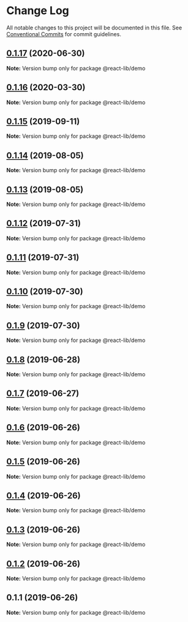 # Change Log

All notable changes to this project will be documented in this file.
See [Conventional Commits](https://conventionalcommits.org) for commit guidelines.

## [0.1.17](https://github.com/sharingapples/react-lib/compare/@react-lib/demo@0.1.16...@react-lib/demo@0.1.17) (2020-06-30)

**Note:** Version bump only for package @react-lib/demo





## [0.1.16](https://github.com/sharingapples/react-lib/compare/@react-lib/demo@0.1.15...@react-lib/demo@0.1.16) (2020-03-30)

**Note:** Version bump only for package @react-lib/demo





## [0.1.15](https://github.com/sharingapples/react-lib/compare/@react-lib/demo@0.1.14...@react-lib/demo@0.1.15) (2019-09-11)

**Note:** Version bump only for package @react-lib/demo





## [0.1.14](https://github.com/sharingapples/react-lib/compare/@react-lib/demo@0.1.13...@react-lib/demo@0.1.14) (2019-08-05)

**Note:** Version bump only for package @react-lib/demo





## [0.1.13](https://github.com/sharingapples/react-lib/compare/@react-lib/demo@0.1.12...@react-lib/demo@0.1.13) (2019-08-05)

**Note:** Version bump only for package @react-lib/demo





## [0.1.12](https://github.com/sharingapples/react-lib/compare/@react-lib/demo@0.1.11...@react-lib/demo@0.1.12) (2019-07-31)

**Note:** Version bump only for package @react-lib/demo





## [0.1.11](https://github.com/sharingapples/react-lib/compare/@react-lib/demo@0.1.10...@react-lib/demo@0.1.11) (2019-07-31)

**Note:** Version bump only for package @react-lib/demo





## [0.1.10](https://github.com/sharingapples/react-lib/compare/@react-lib/demo@0.1.9...@react-lib/demo@0.1.10) (2019-07-30)

**Note:** Version bump only for package @react-lib/demo





## [0.1.9](https://github.com/sharingapples/react-lib/compare/@react-lib/demo@0.1.8...@react-lib/demo@0.1.9) (2019-07-30)

**Note:** Version bump only for package @react-lib/demo





## [0.1.8](https://github.com/sharingapples/react-lib/compare/@react-lib/demo@0.1.7...@react-lib/demo@0.1.8) (2019-06-28)

**Note:** Version bump only for package @react-lib/demo





## [0.1.7](https://github.com/sharingapples/react-lib/compare/@react-lib/demo@0.1.6...@react-lib/demo@0.1.7) (2019-06-27)

**Note:** Version bump only for package @react-lib/demo





## [0.1.6](https://github.com/sharingapples/react-lib/compare/@react-lib/demo@0.1.5...@react-lib/demo@0.1.6) (2019-06-26)

**Note:** Version bump only for package @react-lib/demo





## [0.1.5](https://github.com/sharingapples/react-lib/compare/@react-lib/demo@0.1.4...@react-lib/demo@0.1.5) (2019-06-26)

**Note:** Version bump only for package @react-lib/demo





## [0.1.4](https://github.com/sharingapples/react-lib/compare/@react-lib/demo@0.1.3...@react-lib/demo@0.1.4) (2019-06-26)

**Note:** Version bump only for package @react-lib/demo





## [0.1.3](https://github.com/sharingapples/react-lib/compare/@react-lib/demo@0.1.2...@react-lib/demo@0.1.3) (2019-06-26)

**Note:** Version bump only for package @react-lib/demo





## [0.1.2](https://github.com/sharingapples/react-lib/compare/@react-lib/demo@0.1.1...@react-lib/demo@0.1.2) (2019-06-26)

**Note:** Version bump only for package @react-lib/demo





## 0.1.1 (2019-06-26)

**Note:** Version bump only for package @react-lib/demo
